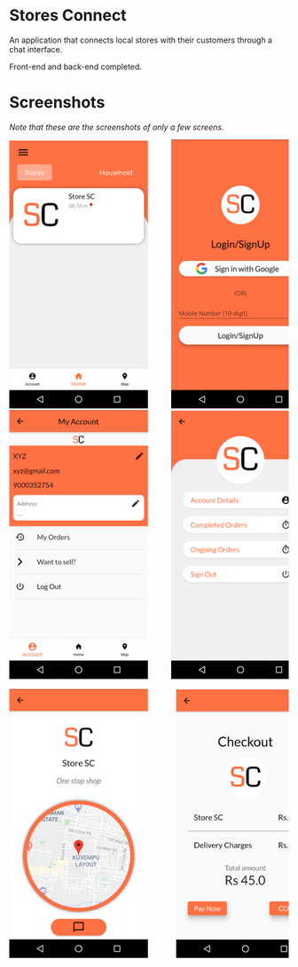 # Stores Connect

An application that connects local stores with their customers through a chat interface. 

Front-end and back-end completed.

# Screenshots
*Note that these are the screenshots of only a few screens.*  

<pre>
<img src="/screenshots/home.png" alt="home" width="250"/>     <img src="/screenshots/auth.png" alt="auth" width="250"/>     <img src="/screenshots/chat.png" alt="chat" width="250"/>     
<img src="/screenshots/account.png" alt="account" width="250"/>     <img src="/screenshots/seller_account.png" alt="seller_account" width="250"/>     <img src="/screenshots/seller_account_details.png" alt="seller_account_details" width="250"/>
<img src="/screenshots/store_home.png" alt="seller_home" width="250"/>      <img src="/screenshots/checkout.png" alt="checkout" width="250"/>     <img src="/screenshots/drawer.png" alt="drawer" width="250"/>
</pre>

